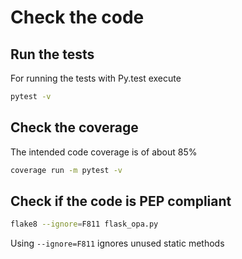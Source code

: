 Check the code
================

## Run the tests
For running the tests with Py.test execute
```bash
pytest -v
```

## Check the coverage
The intended code coverage is of about 85%
```bash
coverage run -m pytest -v
```

## Check if the code is PEP compliant
```bash
flake8 --ignore=F811 flask_opa.py
```
Using ``--ignore=F811`` ignores unused static methods
